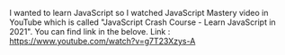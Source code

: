 I wanted to learn JavaScript so I watched JavaScript Mastery video in YouTube which is called "JavaScript Crash Course - Learn JavaScript in 2021".
You can find link in the belove.
Link : https://www.youtube.com/watch?v=g7T23Xzys-A
